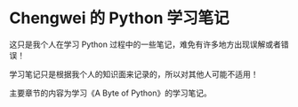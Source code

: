 # Chengwei 的 Python 学习笔记

这只是我个人在学习 Python 过程中的一些笔记，难免有许多地方出现误解或者错误！

学习笔记只是根据我个人的知识面来记录的，所以对其他人可能不适用！

主要章节的内容为学习《A Byte of Python》的学习笔记。
